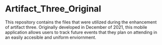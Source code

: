 # Artifact_Three_Original
This repository contains the files that were utilized during the enhancement of artifact three. Originally developed in December of 2021, this mobile application allows users to track future events that they plan on attending in an easily accesible and uniform enviornment.
